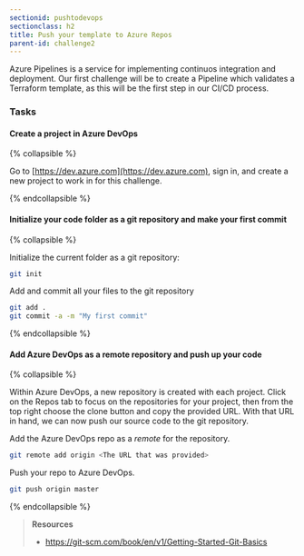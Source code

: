 ```yaml
---
sectionid: pushtodevops
sectionclass: h2
title: Push your template to Azure Repos
parent-id: challenge2
---
```


Azure Pipelines is a service for implementing continuos integration and deployment. Our first challenge will be to create a Pipeline which validates a Terraform template, as this will be the first step in our CI/CD process.

### Tasks

#### Create a project in Azure DevOps

{% collapsible %}

Go to [https://dev.azure.com](https://dev.azure.com), sign in, and create a new project to work in for this challenge.

{% endcollapsible %}

#### Initialize your code folder as a git repository and make your first commit

{% collapsible %}

Initialize the current folder as a git repository:

```sh
git init
```

Add and commit all your files to the git repository

```sh
git add .
git commit -a -m "My first commit"
```

{% endcollapsible %}

#### Add Azure DevOps as a remote repository and push up your code

{% collapsible %}

Within Azure DevOps, a new repository is created with each project.  Click on the Repos tab to focus on the repositories for your project, then from the top right choose the clone button and copy the provided URL.  With that URL in hand, we can now push our source code to the git repository.

Add the Azure DevOps repo as a _remote_ for the repository.

```sh
git remote add origin <The URL that was provided>
```

Push your repo to Azure DevOps.

```sh
git push origin master
```

{% endcollapsible %}

> **Resources**
> * <https://git-scm.com/book/en/v1/Getting-Started-Git-Basics>
